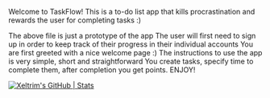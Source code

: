Welcome to TaskFlow! This is a to-do list app that kills procrastination and rewards the user for completing tasks :)

The above file is just a prototype of the app
The user will first need to sign up in order to keep track of their progress in their individual accounts
You are first greeted with a nice welcome page :)
The instructions to use the app is very simple, short and straightforward
You create tasks, specify time to complete them, after completion you get points. ENJOY!

[![Xeltrim's GitHub | Stats](https://stats.quine.sh/Xeltrim/github?theme=dark)](https://quine.sh?utm_source=widgets&utm_campaign=Xeltrim)
